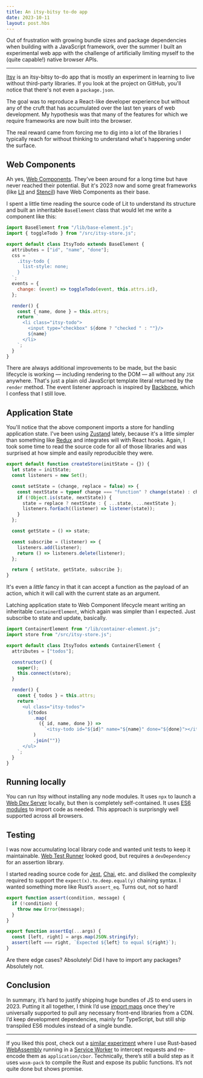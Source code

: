 ```yaml
---
title: An itsy-bitsy to-do app
date: 2023-10-11
layout: post.hbs
---
```


Out of frustration with growing bundle sizes and package dependencies when building with
a JavaScript framework, over the summer I built an experimental web app with the
challenge of artificially limiting myself to the (quite capable!) native browser APIs.

---

[Itsy](https://github.com/stanleyjones/itsy) is an itsy-bitsy to-do app that is mostly an
experiment in learning to live without third-party libraries. If you look at the project
on GitHub, you'll notice that there's not even a `package.json`.

The goal was to reproduce a React-like developer experience but without any of the cruft
that has accumulated over the last ten years of web development. My hypothesis was that
many of the features for which we require frameworks are now built into the browser.

The real reward came from forcing me to dig into a lot of the libraries I typically reach
for without thinking to understand what's happening under the surface.

## Web Components

Ah yes, [Web Components](https://www.webcomponents.org/). They've been around for a long
time but have never reached their potential. But it's 2023 now and some great frameworks
(like [Lit](https://lit.dev/) and [Stencil](https://stenciljs.com/)) have Web Components
as their base.

I spent a little time reading the source code of Lit to understand its structure and built
an inheritable `BaseElement` class that would let me write a component like this:

```js
import BaseElement from "/lib/base-element.js";
import { toggleTodo } from "/src/itsy-store.js";

export default class ItsyTodo extends BaseElement {
  attributes = ["id", "name", "done"];
  css = `
    .itsy-todo {
      list-style: none;
    }
  `;
  events = {
    change: (event) => toggleTodo(event, this.attrs.id),
  };

  render() {
    const { name, done } = this.attrs;
    return `
      <li class="itsy-todo">
        <input type="checkbox" ${done ? "checked " : ""}/>
        ${name}
      </li>
    `;
  }
}
```

There are always additional improvements to be made, but the basic lifecycle is working —
including rendering to the DOM — all without any `JSX` anywhere. That's just a plain old
JavaScript template literal returned by the `render` method. The event listener approach is inspired by [Backbone](https://backbonejs.org/), which I confess that I still love.

## Application State

You'll notice that the above component imports a store for handling application state.
I've been using [Zustand](https://zustand-demo.pmnd.rs/) lately, because it's a little simpler than something like
[Redux](https://redux.js.org/) and integrates will with React hooks. Again, I took some time to read the source
code for all of those libraries and was surprised at how simple and easily reproducible
they were.

```js
export default function createStore(initState = {}) {
  let state = initState;
  const listeners = new Set();

  const setState = (change, replace = false) => {
    const nextState = typeof change === "function" ? change(state) : change;
    if (!Object.is(state, nextState)) {
      state = replace ? nextState : { ...state, ...nextState };
      listeners.forEach((listener) => listener(state));
    }
  };

  const getState = () => state;

  const subscribe = (listener) => {
    listeners.add(listener);
    return () => listeners.delete(listener);
  };

  return { setState, getState, subscribe };
}
```

It's even a _little_ fancy in that it can accept a function as the payload of an action,
which it will call with the current state as an argument.

Latching application state to Web Component lifecycle meant writing an inheritable `ContainerElement`, which again was simpler than I expected. Just subscribe to state and update, basically.

```js
import ContainerElement from "/lib/container-element.js";
import store from "/src/itsy-store.js";

export default class ItsyTodos extends ContainerElement {
  attributes = ["todos"];

  constructor() {
    super();
    this.connect(store);
  }

  render() {
    const { todos } = this.attrs;
    return `
      <ul class="itsy-todos">
        ${todos
          .map(
            ({ id, name, done }) =>
              `<itsy-todo id="${id}" name="${name}" done="${done}"></itsy-todo>`
          )
          .join("")}
      </ul>
    `;
  }
}
```

## Running locally

You can run Itsy without installing any node modules. It uses `npx` to launch a [Web Dev
Server](https://modern-web.dev/guides/dev-server/getting-started/) locally, but then is
completely self-contained. It uses [ES6
modules](https://developer.mozilla.org/en-US/docs/Web/JavaScript/Guide/Modules) to import
code as needed. This approach is surprisngly well supported across all browsers.

## Testing

I was now accumulating local library code and wanted unit tests to keep it maintainable. [Web Test
Runner](https://modern-web.dev/guides/test-runner/) looked good, but requires a `devDependency` for an assertion library.

I started reading source code for [Jest](https://jestjs.io/), [Chai](https://www.chaijs.com/), etc. and disliked the complexity required to support the `expect(x).to.deep.equal(y)` chaining syntax. I wanted something more like Rust’s `assert_eq`. Turns out, not so hard!

```js
export function assert(condition, message) {
  if (!condition) {
    throw new Error(message);
  }
}

export function assertEq(...args) {
  const [left, right] = args.map(JSON.stringify);
  assert(left === right, `Expected ${left} to equal ${right}`);
}
```

Are there edge cases? Absolutely! Did I have to import any packages? Absolutely not.

## Conclusion

In summary, it’s hard to justify shipping huge bundles of JS to end users in 2023. Putting it all together, I think I’d use [import maps](https://caniuse.com/import-maps) once they're universally supported to pull any necessary front-end libraries from a CDN. I’d keep development dependencies, mainly for TypeScript, but still ship transpiled ES6 modules instead of a single bundle.

---

If you liked this post, check out a [similar experiment](https://github.com/stanleyjones/yujin) where I use Rust-based
[WebAssembly](https://webassembly.org/) running in a [Service Worker](https://developer.mozilla.org/en-US/docs/Web/API/Service_Worker_API/Using_Service_Workers) to intercept requests and re-encode them as
`application/cbor`. Technically, there’s still a build step as it uses `wasm-pack` to compile the Rust and expose its public functions. It’s not quite done but shows promise.
